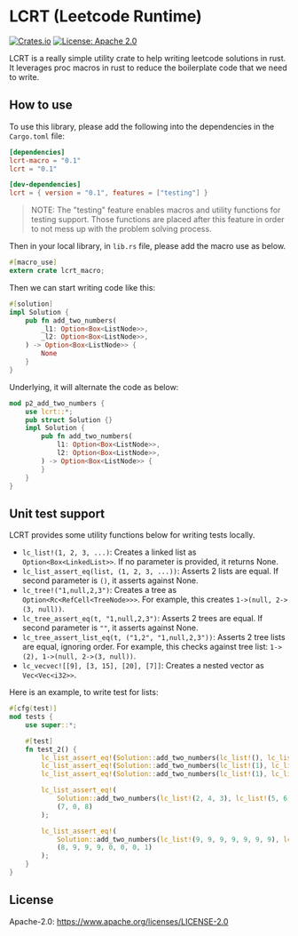 # LCRT (Leetcode Runtime)

[![Crates.io](https://img.shields.io/crates/v/lcrt)](https://crates.io/crates/lcrt)
[![License: Apache 2.0](https://img.shields.io/badge/License-Apache%202.0-blue.svg)](LICENSE-APACHE)

LCRT is a really simple utility crate to help writing leetcode solutions in rust. It leverages proc macros in rust to reduce the boilerplate code that we need to write.

## How to use

To use this library, please add the following into the dependencies in the `Cargo.toml` file:

```toml
[dependencies]
lcrt-macro = "0.1"
lcrt = "0.1"

[dev-dependencies]
lcrt = { version = "0.1", features = ["testing"] }
```

> NOTE: The "testing" feature enables macros and utility functions for testing support. Those functions are placed after this feature in order to not mess up with the problem solving process.

Then in your local library, in `lib.rs` file, please add the macro use as below.

```rust
#[macro_use]
extern crate lcrt_macro;
```

Then we can start writing code like this:

```rust
#[solution]
impl Solution {
    pub fn add_two_numbers(
        _l1: Option<Box<ListNode>>,
        _l2: Option<Box<ListNode>>,
    ) -> Option<Box<ListNode>> {
        None
    }
}
```

Underlying, it will alternate the code as below:

```rust
mod p2_add_two_numbers {
    use lcrt::*;
    pub struct Solution {}
    impl Solution {
        pub fn add_two_numbers(
            l1: Option<Box<ListNode>>,
            l2: Option<Box<ListNode>>,
        ) -> Option<Box<ListNode>> {
        }
    }
}
```

## Unit test support

LCRT provides some utility functions below for writing tests locally. 

- `lc_list!(1, 2, 3, ...)`: Creates a linked list as `Option<Box<LinkedList>>`. If no parameter is provided, it returns None.
- `lc_list_assert_eq(list, (1, 2, 3, ...))`: Asserts 2 lists are equal. If second parameter is `()`, it asserts against None.
- `lc_tree!("1,null,2,3")`: Creates a tree as `Option<Rc<RefCell<TreeNode>>>`. For example, this creates `1->(null, 2->(3, null))`.
- `lc_tree_assert_eq(t, "1,null,2,3")`: Asserts 2 trees are equal. If second parameter is `""`, it asserts against None.
- `lc_tree_assert_list_eq(t, ("1,2", "1,null,2,3"))`: Asserts 2 tree lists are equal, ignoring order. For example, this checks against tree list: `1->(2), 1->(null, 2->(3, null))`.
- `lc_vecvec![[9], [3, 15], [20], [7]]`: Creates a nested vector as `Vec<Vec<i32>>`.

Here is an example, to write test for lists:

```rust
#[cfg(test)]
mod tests {
    use super::*;

    #[test]
    fn test_2() {
        lc_list_assert_eq!(Solution::add_two_numbers(lc_list!(), lc_list!()), ());
        lc_list_assert_eq!(Solution::add_two_numbers(lc_list!(1), lc_list!()), (1));
        lc_list_assert_eq!(Solution::add_two_numbers(lc_list!(1), lc_list!(1)), (2));

        lc_list_assert_eq!(
            Solution::add_two_numbers(lc_list!(2, 4, 3), lc_list!(5, 6, 4)),
            (7, 0, 8)
        );

        lc_list_assert_eq!(
            Solution::add_two_numbers(lc_list!(9, 9, 9, 9, 9, 9, 9), lc_list!(9, 9, 9, 9)),
            (8, 9, 9, 9, 0, 0, 0, 1)
        );
    }
}
```

## License

Apache-2.0: <https://www.apache.org/licenses/LICENSE-2.0>